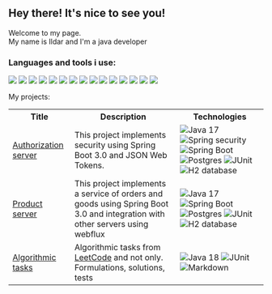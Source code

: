 ## Hey there! It's nice to see you!

Welcome to my page.</br>My name is Ildar and I'm a java developer



### Languages and tools i use:

![](https://img.shields.io/badge/Java-ED8B00?style=for-the-badge&logo=openjdk&logoColor=white)
![](https://img.shields.io/badge/Spring%20Boot-6DB33F.svg?style=for-the-badge&logo=Spring-Boot&logoColor=white)
![](https://img.shields.io/badge/JUnit5-25A162.svg?style=for-the-badge&logo=JUnit5&logoColor=white)
![](https://img.shields.io/badge/Docker-2496ED.svg?style=for-the-badge&logo=Docker&logoColor=white)
![](https://img.shields.io/badge/PostgreSQL-4169E1.svg?style=for-the-badge&logo=PostgreSQL&logoColor=white)
![](https://img.shields.io/badge/HTML5-E34F26.svg?style=for-the-badge&logo=HTML5&logoColor=white)
![](https://img.shields.io/badge/JavaScript-F7DF1E.svg?style=for-the-badge&logo=JavaScript&logoColor=black)
![](https://img.shields.io/badge/CSS3-1572B6.svg?style=for-the-badge&logo=CSS3&logoColor=white)
![](https://img.shields.io/badge/AngularJS-E23237.svg?style=for-the-badge&logo=AngularJS&logoColor=white)
![](https://img.shields.io/badge/Ubuntu-E95420.svg?style=for-the-badge&logo=Ubuntu&logoColor=white)
![](https://img.shields.io/badge/Apache%20Maven-C71A36.svg?style=for-the-badge&logo=Apache-Maven&logoColor=white)
![](https://img.shields.io/badge/AngularJS-E23237.svg?style=for-the-badge&logo=AngularJS&logoColor=white)
![](https://img.shields.io/badge/LeetCode-FFA116.svg?style=for-the-badge&logo=LeetCode&logoColor=white)
![](https://img.shields.io/badge/Git-F05032.svg?style=for-the-badge&logo=Git&logoColor=white)
![](https://img.shields.io/badge/Postman-FF6C37.svg?style=for-the-badge&logo=Postman&logoColor=white)

My projects:

 <table>
 
  <tr>
    <th>Title</th>
    <th>Description</th>
    <th>Technologies</th>
  </tr>
 
  <tr>
    <td><a href="https://github.com/zaripov-ildar/iStore_auth_service">Authorization server</a></td>
    <td>This project implements security using Spring Boot 3.0 and JSON Web Tokens.</td>
    <td>
      <img src="https://img.shields.io/badge/Java-orange" alt="Java 17">      
      <img src="https://img.shields.io/badge/SprinSecurity-green" alt="Spring security"> 
      <img src="https://img.shields.io/badge/SprinBoot-green" alt="Spring Boot"> 
      <img src="https://img.shields.io/badge/Postgres-blue" alt="Postgres">      
      <img src="https://img.shields.io/badge/Junit-267326" alt="JUnit">
      <img src="https://img.shields.io/badge/H2-blue" alt="H2 database">          
    </td>
  </tr>
 
  <tr>
   <td><a href="https://github.com/zaripov-ildar/iStore_auth_service">Product server</a></td> 
  <td>
   This project implements a service of orders and goods using Spring Boot 3.0 and integration with other servers using webflux
  </td>
  <td>
      <img src="https://img.shields.io/badge/Java-orange" alt="Java 17">      
      <img src="https://img.shields.io/badge/SprinBoot-green" alt="Spring Boot"> 
      <img src="https://img.shields.io/badge/Postgres-blue" alt="Postgres">      
      <img src="https://img.shields.io/badge/Junit-267326" alt="JUnit">
      <img src="https://img.shields.io/badge/H2-blue" alt="H2 database">          
    </td>
 </tr>
 
  <tr>
    <td><a href="https://github.com/zaripov-ildar/AlgorithmicTasks" alt="AlgorithmicTasks">Algorithmic tasks</td>
    <td>
     Algorithmic tasks from <a href="https://leetcode.com/Zariil/" alt="LeetCode">LeetCode</a> and not only. Formulations, solutions, tests
   </td>
    <td>
     <img src="https://img.shields.io/badge/Java-orange" alt="Java 18">
     <img src="https://img.shields.io/badge/Junit-brightgreen" alt="JUnit">
     <img src="https://img.shields.io/badge/Markdown-black" alt="Markdown">
   </td>
  </tr>
 
</table> 


